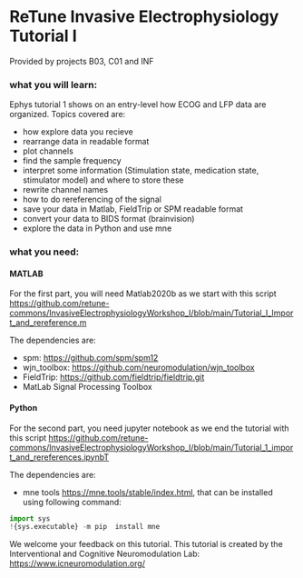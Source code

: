 # ReTune Invasive Electrophysiology Tutorial I 

Provided by projects B03, C01 and INF

### what you will learn:
Ephys tutorial 1 shows on an entry-level how ECOG and LFP data are organized. Topics covered are:
* how explore data you recieve
* rearrange data in readable format
* plot channels
* find the sample frequency
* interpret some information (Stimulation state, medication state, stimulator model) and where to store these
* rewrite channel names
* how to do rereferencing of the signal
* save your data in Matlab, FieldTrip or SPM readable format
* convert your data to BIDS format (brainvision)
* explore the data in Python and use mne

### what you need:
#### MATLAB
For the first part, you will need Matlab2020b as we start with this script https://github.com/retune-commons/InvasiveElectrophysiologyWorkshop_I/blob/main/Tutorial_I_Import_and_rereference.m

The dependencies are:
* spm: https://github.com/spm/spm12
* wjn_toolbox: https://github.com/neuromodulation/wjn_toolbox
* FieldTrip: https://github.com/fieldtrip/fieldtrip.git
* MatLab Signal Processing Toolbox

#### Python
For the second part, you need jupyter notebook as we end the tutorial with this script https://github.com/retune-commons/InvasiveElectrophysiologyWorkshop_I/blob/main/Tutorial_1_import_and_rereferences.ipynbT

The dependencies are:
* mne tools https://mne.tools/stable/index.html, that can be installed using following command:
```python
import sys
!{sys.executable} -m pip  install mne
```

We welcome your feedback on this tutorial.
This tutorial is created by the Interventional and Cognitive Neuromodulation Lab: https://www.icneuromodulation.org/
